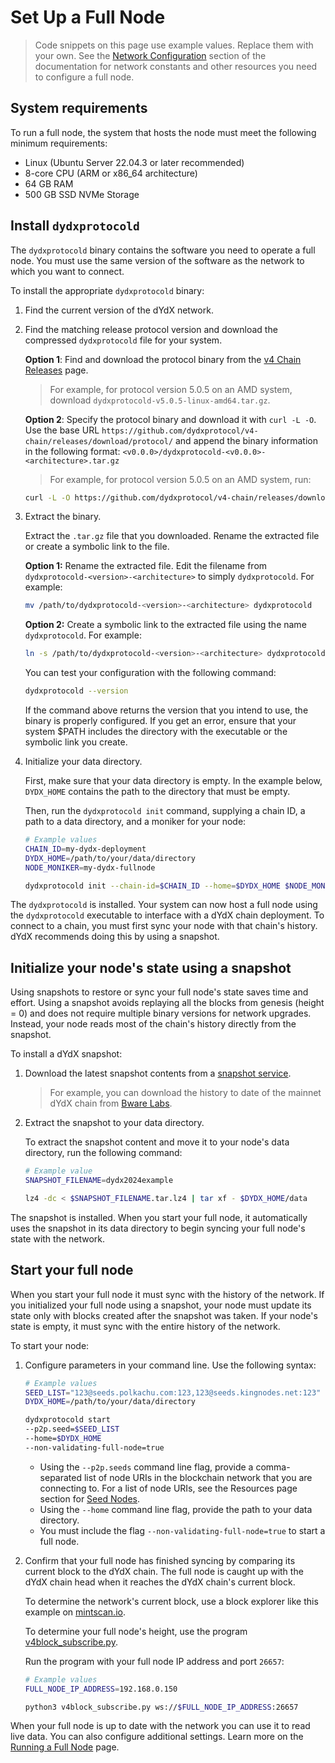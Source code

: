 # Set Up a Full Node

> Code snippets on this page use example values. Replace them with your own. See the [Network Configuration](../infrastructure_providers-network/network_constants.mdx) section of the documentation for network constants and other resources you need to configure a full node.

## System requirements
To run a full node, the system that hosts the node must meet the following minimum requirements:

- Linux (Ubuntu Server 22.04.3 or later recommended)
- 8-core CPU (ARM or x86_64 architecture)
- 64 GB RAM
- 500 GB SSD NVMe Storage

## Install `dydxprotocold`

The `dydxprotocold` binary contains the software you need to operate a full node. You must use the same version of the software as the network to which you want to connect.

To install the appropriate `dydxprotocold` binary:

1. Find the current version of the dYdX network.

2. Find the matching release protocol version and download the compressed `dydxprotocold` file for your system.

   **Option 1**: Find and download the protocol binary from the [v4 Chain Releases](https://github.com/dydxprotocol/v4-chain/releases/) page.
   
   > For example, for protocol version 5.0.5 on an AMD system, download `dydxprotocold-v5.0.5-linux-amd64.tar.gz`.

   **Option 2**: Specify the protocol binary and download it with `curl -L -O`. Use the base URL `https://github.com/dydxprotocol/v4-chain/releases/download/protocol/`
   and append the binary information in the following format:
   `<v0.0.0>/dydxprotocold-<v0.0.0>-<architecture>.tar.gz`
  
   > For example, for protocol version 5.0.5 on an AMD system, run:
   
   ```bash
   curl -L -O https://github.com/dydxprotocol/v4-chain/releases/download/protocol/v5.0.5/dydxprotocold-v5.0.5-linux-amd64.tar.gz
   ```

3. Extract the binary.

   Extract the `.tar.gz` file that you downloaded. Rename the extracted file or create a symbolic link to the file.

   **Option 1:** Rename the extracted file. Edit the filename from `dydxprotocold-<version>-<architecture>` to simply `dydxprotocold`. For example:

   ```bash
   mv /path/to/dydxprotocold-<version>-<architecture> dydxprotocold
   ```

   **Option 2:** Create a symbolic link to the extracted file using the name `dydxprotocold`. For example:

   ```bash
   ln -s /path/to/dydxprotocold-<version>-<architecture> dydxprotocold
   ```

   You can test your configuration with the following command:

   ```bash
   dydxprotocold --version
   ```

   If the command above returns the version that you intend to use, the binary is properly configured. If you get an error, ensure that your system $PATH includes the directory with the executable or the symbolic link you create.

4. Initialize your data directory.

   First, make sure that your data directory is empty. In the example below, `DYDX_HOME` contains the path to the directory that must be empty.

   Then, run the `dydxprotocold init` command, supplying a chain ID, a path to a data directory, and a moniker for your node:

   ```bash
   # Example values
   CHAIN_ID=my-dydx-deployment
   DYDX_HOME=/path/to/your/data/directory
   NODE_MONIKER=my-dydx-fullnode
   
   dydxprotocold init --chain-id=$CHAIN_ID --home=$DYDX_HOME $NODE_MONIKER
   ```

The `dydxprotocold` is installed. Your system can now host a full node using the `dydxprotocold` executable to interface with a dYdX chain deployment. To connect to a chain, you must first sync your node with that chain's history. dYdX recommends doing this by using a snapshot.

## Initialize your node's state using a snapshot
Using snapshots to restore or sync your full node's state saves time and effort. Using a snapshot avoids replaying all the blocks from genesis (height = 0) and does not require multiple binary versions for network upgrades. Instead, your node reads most of the chain's history directly from the snapshot.

To install a dYdX snapshot:

1. Download the latest snapshot contents from a [snapshot service](/infrastructure_providers-network/resources#snapshot-service).

   > For example, you can download the history to date of the mainnet dYdX chain from [Bware Labs](https://bwarelabs.com/snapshots/dydx).

2. Extract the snapshot to your data directory.

   To extract the snapshot content and move it to your node's data directory, run the following command:

   ```bash
   # Example value
   SNAPSHOT_FILENAME=dydx2024example

   lz4 -dc < $SNAPSHOT_FILENAME.tar.lz4 | tar xf - $DYDX_HOME/data
   ```

The snapshot is installed. When you start your full node, it automatically uses the snapshot in its data directory to begin syncing your full node's state with the network.

## Start your full node
When you start your full node it must sync with the history of the network. If you initialized your full node using a snapshot, your node must update its state only with blocks created after the snapshot was taken. If your node's state is empty, it must sync with the entire history of the network.

To start your node:

1. Configure parameters in your command line. Use the following syntax:

   ```bash
   # Example values
   SEED_LIST="123@seeds.polkachu.com:123,123@seeds.kingnodes.net:123"
   DYDX_HOME=/path/to/your/data/directory

   dydxprotocold start
   --p2p.seed=$SEED_LIST
   --home=$DYDX_HOME
   --non-validating-full-node=true
   ```

   - Using the `--p2p.seeds` command line flag, provide a comma-separated list of node URIs in the blockchain network that you are connecting to. For a list of node URIs, see the Resources page section for [Seed Nodes](../infrastructure_providers-network/resources.mdx#seed-nodes).
   - Using the `--home` command line flag, provide the path to your data directory.
   - You must include the flag `--non-validating-full-node=true` to start a full node.

2. Confirm that your full node has finished syncing by comparing its current block to the dYdX chain. The full node is caught up with the dYdX chain head when it reaches the dYdX chain's current block.

   To determine the network's current block, use a block explorer like this example on [mintscan.io](https://www.mintscan.io/dydx).

   To determine your full node's height, use the program [v4block_subscribe.py](https://github.com/chiwalfrm/dydxexamples/blob/1d46b7a75499205d9c1c1986ae4ae8f21b6c1385/v4block_subscribe.py).

   Run the program with your full node IP address and port `26657`:
   ```bash
   # Example values
   FULL_NODE_IP_ADDRESS=192.168.0.150

   python3 v4block_subscribe.py ws://$FULL_NODE_IP_ADDRESS:26657
   ```

When your full node is up to date with the network you can use it to read live data. You can also configure additional settings. Learn more on the [Running a Full Node](../infrastructure_providers-validators/running_full_node) page.
